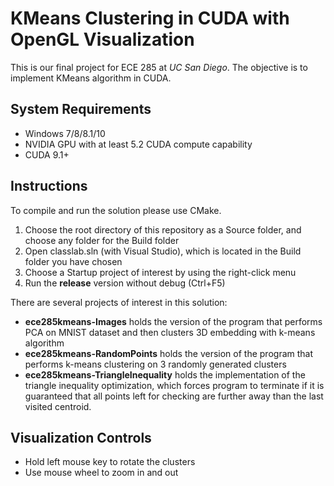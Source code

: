 # KMeans Clustering in CUDA with OpenGL Visualization

This is our final project for ECE 285 at *UC San Diego*.
The objective is to implement KMeans algorithm in CUDA.

## System Requirements
* Windows 7/8/8.1/10
* NVIDIA GPU with at least 5.2 CUDA compute capability 
* CUDA 9.1+

## Instructions

To compile and run the solution please use CMake. 
1. Choose the root directory of this repository as a Source folder, and choose any folder for the Build folder
2. Open classlab.sln (with Visual Studio), which is located in the Build folder you have chosen
3. Choose a Startup project of interest by using the right-click menu
4. Run the **release** version without debug (Ctrl+F5)

There are several projects of interest in this solution:
* **ece285kmeans-Images** holds the version of the program that performs PCA on MNIST dataset and then clusters 3D embedding with k-means algorithm
* **ece285kmeans-RandomPoints** holds the version of the program that performs k-means clustering on 3 randomly generated clusters
* **ece285kmeans-TriangleInequality** holds the implementation of the triangle inequality optimization, which forces program to terminate if it is guaranteed that all points left for checking are further away than the last visited centroid.

## Visualization Controls
* Hold left mouse key to rotate the clusters
* Use mouse wheel to zoom in and out
